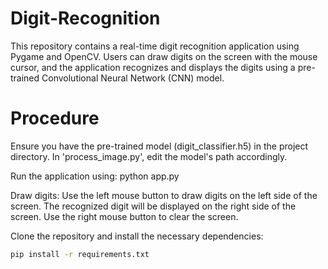# Digit-Recognition
This repository contains a real-time digit recognition application using Pygame and OpenCV. Users can draw digits on the screen with the mouse cursor, and the application recognizes and displays the digits using a pre-trained Convolutional Neural Network (CNN) model.


# Procedure
Ensure you have the pre-trained model (digit_classifier.h5) in the project directory.
In 'process_image.py', edit the model's path accordingly.

Run the application using:
python app.py

Draw digits:
Use the left mouse button to draw digits on the left side of the screen.
The recognized digit will be displayed on the right side of the screen.
Use the right mouse button to clear the screen.

Clone the repository and install the necessary dependencies:
```bash
pip install -r requirements.txt
